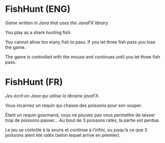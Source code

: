 # FishHunt (ENG)

<i>Game written in Java that uses the JavaFX library.</i>

You play as a shark hunting fish.

You cannot allow too many fish to pass. 
If you let three fish pass you lose the game.

The game is controlled with the mouse and continues until you let three fish pass.

# FishHunt (FR)

<i>Jeu écrit en Java qui utilise la librairie javaFX.</i>

Vous incarnez un requin qui chasse des poissons pour son souper.

Étant un requin gourmand, vous ne pouvez
pas vous permettre de laisser trop de poissons passer... Au bout de 3 poissons ratés, la
partie est perdue.

Le jeu se contrôle à la souris et continue à
l’infini, ou jusqu’à ce que 3 poissons aient été
ratés (selon lequel arrive en premier).

